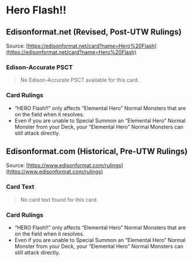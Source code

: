 # Hero Flash!!

## Edisonformat.net (Revised, Post-UTW Rulings)

Source: [https://edisonformat.net/card?name=Hero%20Flash](https://edisonformat.net/card?name=Hero%20Flash)

### Edison-Accurate PSCT

> No Edison-Accurate PSCT available for this card.

### Card Rulings

*   “HERO Flash!!” only affects “Elemental Hero” Normal Monsters that are on the field when it resolves.
*   Even if you are unable to Special Summon an “Elemental Hero” Normal Monster from your Deck, your “Elemental Hero” Normal Monsters can still attack directly.


## Edisonformat.com (Historical, Pre-UTW Rulings)

Source: [https://www.edisonformat.com/rulings](https://www.edisonformat.com/rulings)

### Card Text

> No card text found for this card.

### Card Rulings

*   “HERO Flash!!” only affects “Elemental Hero” Normal Monsters that are on the field when it resolves.
*   Even if you are unable to Special Summon an “Elemental Hero” Normal Monster from your Deck, your “Elemental Hero” Normal Monsters can still attack directly.



